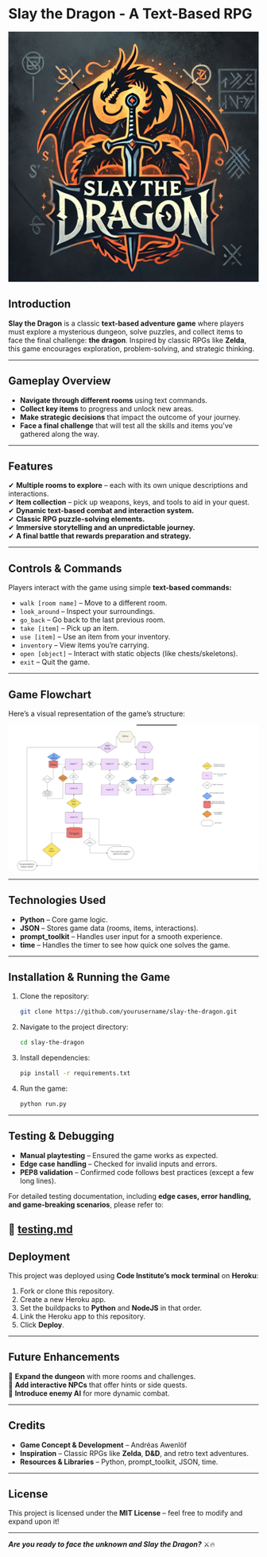 # Slay the Dragon - A Text-Based RPG

![STD logo](documents/std_logo.png)

## Introduction

**Slay the Dragon** is a classic **text-based adventure game** where players must explore a mysterious dungeon, solve puzzles, and collect items to face the final challenge: **the dragon**. Inspired by classic RPGs like **Zelda**, this game encourages exploration, problem-solving, and strategic thinking.

---

## Gameplay Overview

-   **Navigate through different rooms** using text commands.
-   **Collect key items** to progress and unlock new areas.
-   **Make strategic decisions** that impact the outcome of your journey.
-   **Face a final challenge** that will test all the skills and items you've gathered along the way.

---

## Features

✔ **Multiple rooms to explore** – each with its own unique descriptions and interactions.  
✔ **Item collection** – pick up weapons, keys, and tools to aid in your quest.  
✔ **Dynamic text-based combat and interaction system.**  
✔ **Classic RPG puzzle-solving elements.**  
✔ **Immersive storytelling and an unpredictable journey.**  
✔ **A final battle that rewards preparation and strategy.**

---

## Controls & Commands

Players interact with the game using simple **text-based commands:**

-   `walk [room name]` – Move to a different room.
-   `look_around` – Inspect your surroundings.
-   `go_back` – Go back to the last previous room.
-   `take [item]` – Pick up an item.
-   `use [item]` – Use an item from your inventory.
-   `inventory` – View items you’re carrying.
-   `open [object]` – Interact with static objects (like chests/skeletons).
-   `exit` – Quit the game.

---

## Game Flowchart

Here’s a visual representation of the game’s structure:

_**![Flowchart](documents/flowchart.png)**_

---

## Technologies Used

-   **Python** – Core game logic.
-   **JSON** – Stores game data (rooms, items, interactions).
-   **prompt_toolkit** – Handles user input for a smooth experience.
-   **time** – Handles the timer to see how quick one solves the game.

---

## Installation & Running the Game

1. Clone the repository:
    ```sh
    git clone https://github.com/yourusername/slay-the-dragon.git
    ```
2. Navigate to the project directory:
    ```sh
    cd slay-the-dragon
    ```
3. Install dependencies:
    ```sh
    pip install -r requirements.txt
    ```
4. Run the game:
    ```sh
    python run.py
    ```

---

## Testing & Debugging

-   **Manual playtesting** – Ensured the game works as expected.
-   **Edge case handling** – Checked for invalid inputs and errors.
-   **PEP8 validation** – Confirmed code follows best practices (except a few long lines).

For detailed testing documentation, including **edge cases, error handling, and game-breaking scenarios**, please refer to:

## 📄 **[testing.md](documents/TESTING.md)**

## Deployment

This project was deployed using **Code Institute’s mock terminal** on **Heroku**:

1. Fork or clone this repository.
2. Create a new Heroku app.
3. Set the buildpacks to **Python** and **NodeJS** in that order.
4. Link the Heroku app to this repository.
5. Click **Deploy**.

---

## Future Enhancements

🚀 **Expand the dungeon** with more rooms and challenges.  
🚀 **Add interactive NPCs** that offer hints or side quests.  
🚀 **Introduce enemy AI** for more dynamic combat.

---

## Credits

-   **Game Concept & Development** – Andréas Awenlöf
-   **Inspiration** – Classic RPGs like **Zelda**, **D&D**, and retro text adventures.
-   **Resources & Libraries** – Python, prompt_toolkit, JSON, time.

---

## License

This project is licensed under the **MIT License** – feel free to modify and expand upon it!

---

**_Are you ready to face the unknown and Slay the Dragon?_** ⚔️🔥
